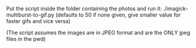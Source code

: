 Put the script inside the folder containing the photos and run it:
./imagick-multiburst-to-gif.py <ticks> (defaults to 50 if none given, give smaller value for faster gifs and vice versa)

(The script assumes the images are in JPEG format and are the ONLY jpeg files in the pwd)

